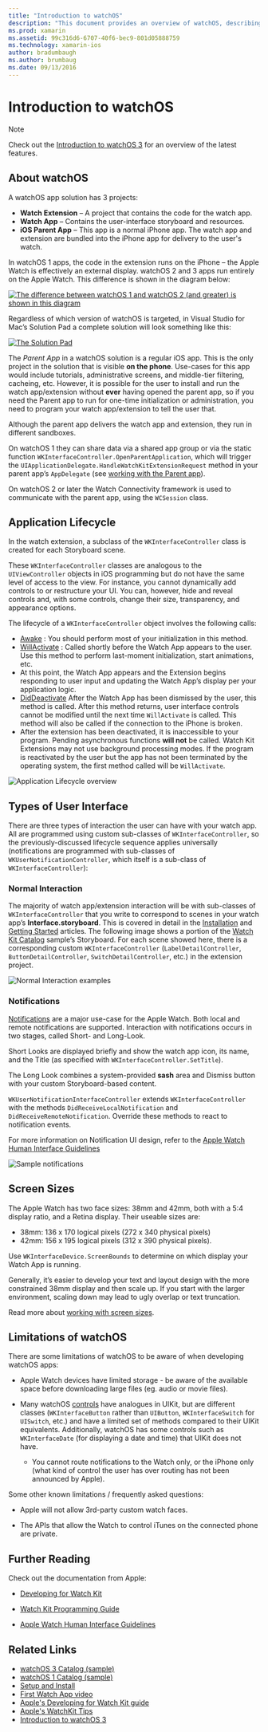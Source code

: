 ```yaml
---
title: "Introduction to watchOS"
description: "This document provides an overview of watchOS, describing the application lifecycle, user interface types, screen sizes, limitations, and more."
ms.prod: xamarin
ms.assetid: 99c316d6-6707-40f6-bec9-801d05888759
ms.technology: xamarin-ios
author: bradumbaugh
ms.author: brumbaug
ms.date: 09/13/2016
---
```


# Introduction to watchOS

> [!NOTE]
> Check out the [Introduction to watchOS 3](~/ios/watchos/platform/introduction-to-watchos3/index.md)
> for an overview of the latest features.

## About watchOS

A watchOS app solution has 3 projects:

- **Watch Extension** – A project that contains the code for the watch app.
- **Watch App** – Contains the user-interface storyboard and resources.
- **iOS Parent App** – This app is a normal iPhone app. The watch app and extension are bundled into the iPhone app for delivery to the user's watch.

In watchOS 1 apps, the code in the extension runs on the iPhone – the
Apple Watch is effectively an external display. watchOS 2 and 3 apps run
entirely on the Apple Watch. This difference is shown in the diagram below:

[ ![](intro-to-watchos-images/arch-sml.png "The difference between watchOS 1 and watchOS 2 (and greater) is shown in this diagram")](intro-to-watchos-images/arch.png#lightbox)

Regardless of which version of watchOS is targeted, in Visual Studio for Mac’s Solution Pad
a complete solution will look something like this:

[![](intro-to-watchos-images/projectstructure-sml.png "The Solution Pad")](intro-to-watchos-images/projectstructure.png#lightbox)

The *Parent App* in a watchOS solution is a regular iOS app. This is the only project
in the solution that is visible **on the phone**. Use-cases for this app would
include tutorials, administrative screens, and middle-tier filtering, cacheing, etc.
However, it is possible for the user to install and run the watch app/extension
without **ever** having opened the parent app, so if you need the Parent app to
run for one-time initialization or administration, you need to program your
watch app/extension to tell the user that.

Although the parent app delivers the watch app and extension,
  they run in different sandboxes.

On watchOS 1 they can share data via a
  shared app group or via the static function
  `WKInterfaceController.OpenParentApplication`, which will
  trigger the `UIApplicationDelegate.HandleWatchKitExtensionRequest`
  method in  your parent app’s `AppDelegate`
  (see [working with the Parent app](~/ios/watchos/app-fundamentals/parent-app.md)).

On watchOS 2 or later the Watch Connectivity framework is used
  to communicate with the parent app, using the `WCSession` class.

## Application Lifecycle

In the watch extension, a subclass of the `WKInterfaceController` class
is created for each Storyboard scene.

These `WKInterfaceController` classes are analogous to the `UIViewController`
objects in iOS programming but do not have the same level of access to the view.
For instance, you cannot dynamically add controls to or restructure your UI.
You can, however, hide and reveal controls and, with some controls, change their size,
transparency, and appearance options.

The lifecycle of a `WKInterfaceController` object involves the following calls:

- [Awake](https://developer.xamarin.com/api/member/WatchKit.WKInterfaceController.Awake/) : You should perform most of your initialization in this method.
- [WillActivate](https://developer.xamarin.com/api/member/WatchKit.WKInterfaceController.WillActivate/) : Called shortly before the Watch App appears to the user. Use this method to perform last-moment initialization, start animations, etc.
- At this point, the Watch App appears and the Extension begins responding to user input and updating the Watch App’s display per your application logic.
- [DidDeactivate](https://developer.xamarin.com/api/member/WatchKit.WKInterfaceController.DidDeactivate/) After the Watch App has been dismissed by the user, this method is called. After this method returns, user interface controls cannot be modified until the next time `WillActivate` is called. This method will also be called if the connection to the iPhone is broken.
- After the extension has been deactivated, it is inaccessible to your program. Pending asynchronous functions **will not** be called. Watch Kit Extensions may not use background processing modes. If the program is reactivated by the user but the app has not been terminated by the operating system, the first method called will be `WillActivate`.

![](intro-to-watchos-images/wkinterfacecontrollerlifecycle.png "Application Lifecycle overview")

## Types of User Interface

There are three types of interaction the user can have with your watch app.
All are programmed using custom sub-classes of `WKInterfaceController`, so
the previously-discussed lifecycle sequence applies universally (notifications
are programmed with sub-classes of `WKUserNotificationController`, which itself
is a sub-class of `WKInterfaceController`):

### Normal Interaction

The majority of watch app/extension interaction will be with  sub-classes of
`WKInterfaceController` that you write to correspond to scenes in your watch app’s
**Interface.storyboard**. This is covered in detail in the [Installation](~/ios/watchos/get-started/installation.md)
and [Getting Started](~/ios/watchos/get-started/index.md) articles.
The following image shows a portion of the [Watch Kit Catalog](https://developer.xamarin.com/samples/monotouch/watchOS/WatchKitCatalog/)
sample’s Storyboard. For each scene showed here, there is a corresponding custom
`WKInterfaceController` (`LabelDetailController`, `ButtonDetailController`, `SwitchDetailController`, etc.)
in the extension project.

![](intro-to-watchos-images/scenes.png "Normal Interaction examples")

### Notifications

[Notifications](~/ios/watchos/platform/notifications.md) are a major use-case
  for the Apple Watch. Both local and remote notifications are
  supported. Interaction with notifications occurs in two stages,
  called Short- and Long-Look.

Short Looks are displayed briefly and show the watch app icon, its name, and
the Title (as specified with `WKInterfaceController.SetTitle`).

The Long Look combines a system-provided **sash** area and Dismiss button with
your custom Storyboard-based content.

`WKUserNotificationInterfaceController` extends `WKInterfaceController` with the
methods `DidReceiveLocalNotification` and `DidReceiveRemoteNotification`.
Override these methods to react to notification events.

For more information on Notification UI design, refer to the
[Apple Watch Human Interface Guidelines](https://developer.apple.com/library/prerelease/ios/documentation/UserExperience/Conceptual/WatchHumanInterfaceGuidelines/Notifications.html#//apple_ref/doc/uid/TP40014992-CH20-SW1)

![](intro-to-watchos-images/notifications.png "Sample notifications")

## Screen Sizes

The Apple Watch has two face sizes: 38mm and 42mm, both with a 5:4 display ratio,
  and a Retina display. Their useable sizes are:

- 38mm: 136 x 170 logical pixels (272 x 340 physical pixels)
- 42mm: 156 x 195  logical pixels (312 x 390  physical pixels).

Use `WKInterfaceDevice.ScreenBounds` to determine on which
  display your Watch App is running.

Generally, it’s easier to develop your text and layout design
  with the more constrained 38mm display and then scale up.
  If you start with the larger environment, scaling down may
  lead to ugly overlap or text truncation.

Read more about [working with screen sizes](~/ios/watchos/app-fundamentals/screen-sizes.md).


## Limitations of watchOS

There are some limitations of watchOS to be aware of when developing watchOS apps:

- Apple Watch devices have limited storage - be aware of the available
  space before downloading large files (eg. audio or movie files).

- Many watchOS [controls](~/ios/watchos/user-interface/index.md) have analogues in UIKit, but are different
  classes (`WKInterfaceButton` rather than `UIButton`, `WKInterfaceSwitch`
  for `UISwitch`, etc.) and have a limited set of methods compared
  to their UIKit equivalents. Additionally, watchOS has some controls
  such as `WKInterfaceDate` (for displaying a date and time) that UIKit does not have.

  - You cannot route notifications to the Watch only, or the iPhone
    only (what kind of control the user has over routing has not been announced by Apple).

Some other known limitations / frequently asked questions:

- Apple will not allow 3rd-party custom watch faces.

- The APIs that allow the Watch to control iTunes on the connected phone are private.


## Further Reading

Check out the documentation from Apple:

* [Developing for Watch Kit](https://developer.apple.com/library/prerelease/ios/documentation/General/Conceptual/WatchKitProgrammingGuide/index.html#//apple_ref/doc/uid/TP40014969-CH8-SW1)

* [Watch Kit Programming Guide](https://developer.apple.com/library/prerelease/ios/documentation/General/Conceptual/WatchKitProgrammingGuide/DesigningaWatchKitApp.html)

* [Apple Watch Human Interface Guidelines](https://developer.apple.com/library/prerelease/ios/documentation/UserExperience/Conceptual/WatchHumanInterfaceGuidelines/index.html#//apple_ref/doc/uid/TP40014992-CH3-SW1)


## Related Links

- [watchOS 3 Catalog (sample)](https://developer.xamarin.com/samples/monotouch/watchOS/WatchKitCatalog/)
- [watchOS 1 Catalog (sample)](https://developer.xamarin.com/samples/monotouch/WatchKit/WatchKitCatalog/)
- [Setup and Install](~/ios/watchos/get-started/installation.md)
- [First Watch App video](http://blog.xamarin.com/your-first-watch-kit-app/)
- [Apple's Developing for Watch Kit guide](https://developer.apple.com/library/prerelease/ios/documentation/General/Conceptual/WatchKitProgrammingGuide/index.html)
- [Apple's WatchKit Tips](https://developer.apple.com/watchkit/tips/)
- [Introduction to watchOS 3](~/ios/watchos/platform/introduction-to-watchos3/index.md)
